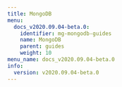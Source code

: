 ```yaml
---
title: MongoDB
menu:
  docs_v2020.09.04-beta.0:
    identifier: mg-mongodb-guides
    name: MongoDB
    parent: guides
    weight: 10
menu_name: docs_v2020.09.04-beta.0
info:
  version: v2020.09.04-beta.0
---
```


